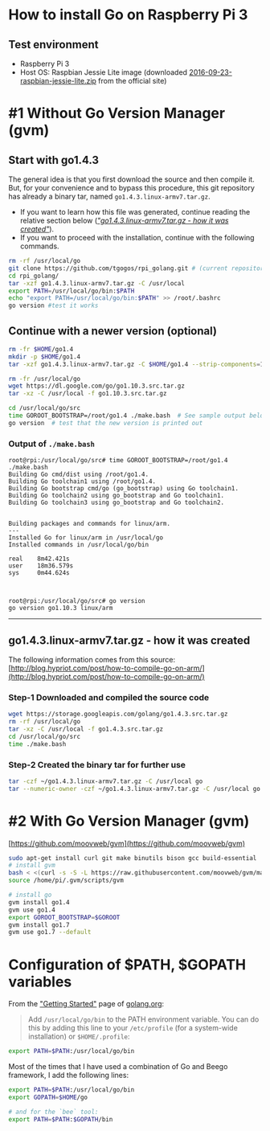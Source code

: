 # How to install Go on Raspberry Pi 3
## Test environment
 - Raspberry Pi 3
 - Host OS: Raspbian Jessie Lite image (downloaded [2016-09-23-raspbian-jessie-lite.zip](http://director.downloads.raspberrypi.org/raspbian_lite/images/raspbian_lite-2016-09-28/2016-09-23-raspbian-jessie-lite.zip) from the official site)

# #1 Without Go Version Manager (gvm)

## Start with go1.4.3
The general idea is that you first download the source and then compile it. But, for your convenience and to bypass this procedure, this git repository has already a binary tar, named `go1.4.3.linux-armv7.tar.gz`.

 - If you want to learn how this file was generated, continue reading the relative section below ([*"go1.4.3.linux-armv7.tar.gz - how it was created"*](https://github.com/tgogos/rpi_golang#go143linux-armv7targz---how-it-was-created)).
 - If you want to proceed with the installation, continue with the following commands. 

```bash
rm -rf /usr/local/go
git clone https://github.com/tgogos/rpi_golang.git # (current repository)
cd rpi_golang/
tar -xzf go1.4.3.linux-armv7.tar.gz -C /usr/local
export PATH=/usr/local/go/bin:$PATH
echo "export PATH=/usr/local/go/bin:$PATH" >> /root/.bashrc
go version #test it works
```

## Continue with a newer version (optional)
```bash
rm -fr $HOME/go1.4
mkdir -p $HOME/go1.4
tar -xzf go1.4.3.linux-armv7.tar.gz -C $HOME/go1.4 --strip-components=1

rm -fr /usr/local/go
wget https://dl.google.com/go/go1.10.3.src.tar.gz
tar -xz -C /usr/local -f go1.10.3.src.tar.gz

cd /usr/local/go/src
time GOROOT_BOOTSTRAP=/root/go1.4 ./make.bash  # See sample output below
go version  # test that the new version is printed out
```

### Output of `./make.bash`

```shell
root@rpi:/usr/local/go/src# time GOROOT_BOOTSTRAP=/root/go1.4 ./make.bash
Building Go cmd/dist using /root/go1.4.
Building Go toolchain1 using /root/go1.4.
Building Go bootstrap cmd/go (go_bootstrap) using Go toolchain1.
Building Go toolchain2 using go_bootstrap and Go toolchain1.
Building Go toolchain3 using go_bootstrap and Go toolchain2.


Building packages and commands for linux/arm.
---
Installed Go for linux/arm in /usr/local/go
Installed commands in /usr/local/go/bin

real    8m42.421s
user    18m36.579s
sys     0m44.624s



root@rpi:/usr/local/go/src# go version
go version go1.10.3 linux/arm
```


---

## go1.4.3.linux-armv7.tar.gz - how it was created
The following information comes from this source: [http://blog.hypriot.com/post/how-to-compile-go-on-arm/](http://blog.hypriot.com/post/how-to-compile-go-on-arm/)
### Step-1 Downloaded and compiled the source code
```bash
wget https://storage.googleapis.com/golang/go1.4.3.src.tar.gz
rm -rf /usr/local/go
tar -xz -C /usr/local -f go1.4.3.src.tar.gz
cd /usr/local/go/src
time ./make.bash
```

### Step-2 Created the binary tar for further use
```bash
tar -czf ~/go1.4.3.linux-armv7.tar.gz -C /usr/local go
tar --numeric-owner -czf ~/go1.4.3.linux-armv7.tar.gz -C /usr/local go
```


# #2 With Go Version Manager (gvm)
[https://github.com/moovweb/gvm](https://github.com/moovweb/gvm)

```bash
sudo apt-get install curl git make binutils bison gcc build-essential
# install gvm
bash < <(curl -s -S -L https://raw.githubusercontent.com/moovweb/gvm/master/binscripts/gvm-installer)
source /home/pi/.gvm/scripts/gvm

# install go
gvm install go1.4 
gvm use go1.4 
export GOROOT_BOOTSTRAP=$GOROOT 
gvm install go1.7
gvm use go1.7 --default
```



# Configuration of $PATH, $GOPATH variables
From the ["Getting Started"](https://golang.org/doc/install) page of [golang.org](https://golang.org/):

> Add `/usr/local/go/bin` to the PATH environment variable.
> You can do this by adding this line to your `/etc/profile` (for a system-wide installation)
> or `$HOME/.profile`: 

```bash
export PATH=$PATH:/usr/local/go/bin
```

Most of the times that I have used a combination of Go and Beego framework, I add the following lines:

```bash
export PATH=$PATH:/usr/local/go/bin
export GOPATH=$HOME/go

# and for the `bee` tool:
export PATH=$PATH:$GOPATH/bin
```
